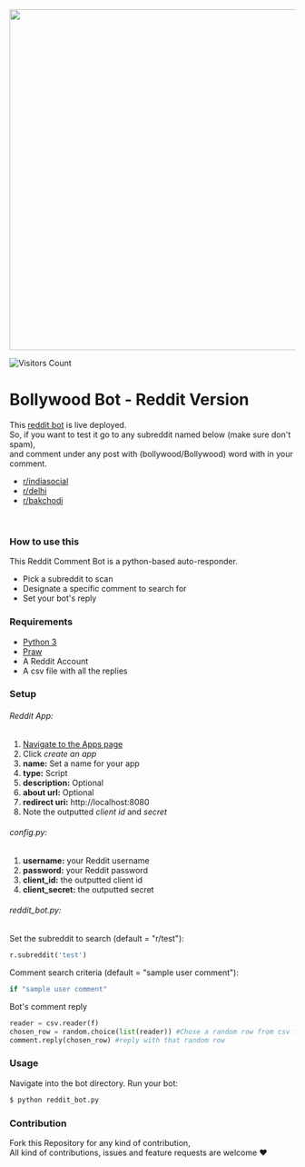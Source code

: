 <div align="center"><img src="https://socialify.git.ci/Bollywood-Bot/reddit/image?description=1&descriptionEditable=A%20Bot%20that%20replied%20to%20you%20with%20a%20cheeky%20and%20typical%20Bollywood%20dialogue%20everytime%20you%20mention%20it.%20&font=Inter&forks=1&issues=1&language=1&owner=1&pulls=1&stargazers=1&theme=Light" width="600"></div>

![Visitors Count](https://visitor-badge.laobi.icu/badge?page_id=jatin9909.Bollywood-Bot/reddit)

# Bollywood Bot - Reddit Version
This [reddit bot](https://www.reddit.com/user/Bollywood-Bot) is live deployed.</br> 
So, if you want to test it go to any subreddit named below (make sure don't spam), <br>
and comment under any post with (bollywood/Bollywood) word with in your comment.
  - [r/indiasocial](https://www.reddit.com/r/indiasocial/)
  - [r/delhi](https://www.reddit.com/r/delhi/)
  - [r/bakchodi](https://www.reddit.com/r/bakchodi/)
</br>

### How to use this
This Reddit Comment Bot is a python-based auto-responder.

  - Pick a subreddit to scan
  - Designate a specific comment to search for
  - Set your bot's reply

### Requirements
  - [Python 3](https://www.python.org/downloads/)
  - [Praw](https://praw.readthedocs.io/en/latest/getting_started/installation.html)
  - A Reddit Account
  - A csv file with all the replies

### Setup
###### Reddit App:
1. [Navigate to the Apps page ](https://www.reddit.com/prefs/apps/)
2. Click *create an app*
3. **name:** Set a name for your app
4. **type:** Script
5. **description:** Optional
6. **about url:** Optional
7. **redirect uri:** http://localhost:8080
8. Note the outputted *client id* and *secret*

###### config.py:
1. **username:** your Reddit username
2. **password:** your Reddit password
3. **client_id:** the outputted client id
4. **client_secret:** the outputted secret

###### reddit_bot.py:

Set the subreddit to search (default = "r/test"):
```python
r.subreddit('test')
```
Comment search criteria (default = "sample user comment"):
```python
if "sample user comment"
```
Bot's comment reply 
```python
reader = csv.reader(f)
chosen_row = random.choice(list(reader)) #Chose a random row from csv file
comment.reply(chosen_row) #reply with that random row
```

### Usage

Navigate into the bot directory.
Run your bot:
```sh
$ python reddit_bot.py
```

### Contribution
Fork this Repository for any kind of contribution,</br>
All kind of contributions, issues and feature requests are welcome ❤️
